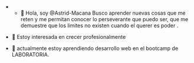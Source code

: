 - - 👋 Hola, soy @Astrid-Macana
Busco aprender nuevas cosas que me reten y me permitan conocer lo perseverante que puedo ser, que me demuestre que los limites no existen cuando el querer es poder .

- 👀 Estoy interesada en crecer profesionalmente 
- 🌱 actualmente estoy aprendiendo desarrollo web en el bootcamp de LABORATORIA.

<!---
Astrid-Macana/Astrid-Macana is a ✨ special ✨ repository because its `README.md` (this file) appears on your GitHub profile.
You can click the Preview link to take a look at your changes.
--->
